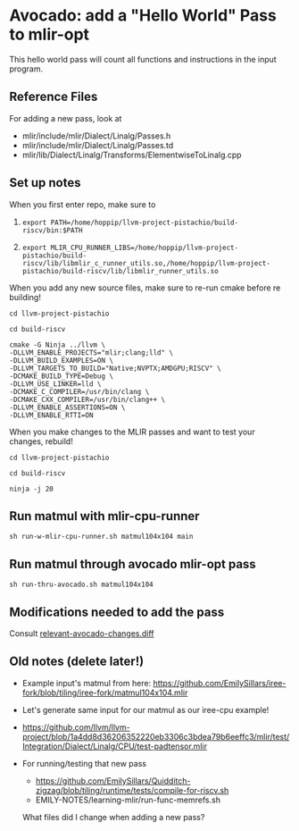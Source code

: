 # Avocado: add a "Hello World" Pass to mlir-opt

This hello world pass will count all functions and instructions in the input program.

## Reference Files

For adding a new pass, look at

- mlir/include/mlir/Dialect/Linalg/Passes.h
- mlir/include/mlir/Dialect/Linalg/Passes.td
- mlir/lib/Dialect/Linalg/Transforms/ElementwiseToLinalg.cpp

## Set up notes

When you first enter repo, make sure to

1. ```
   export PATH=/home/hoppip/llvm-project-pistachio/build-riscv/bin:$PATH
   ```

2. ```
   export MLIR_CPU_RUNNER_LIBS=/home/hoppip/llvm-project-pistachio/build-riscv/lib/libmlir_c_runner_utils.so,/home/hoppip/llvm-project-pistachio/build-riscv/lib/libmlir_runner_utils.so
   ```

When you add any new source files, make sure to re-run cmake before re building!

```
cd llvm-project-pistachio

cd build-riscv

cmake -G Ninja ../llvm \
-DLLVM_ENABLE_PROJECTS="mlir;clang;lld" \
-DLLVM_BUILD_EXAMPLES=ON \
-DLLVM_TARGETS_TO_BUILD="Native;NVPTX;AMDGPU;RISCV" \
-DCMAKE_BUILD_TYPE=Debug \
-DLLVM_USE_LINKER=lld \
-DCMAKE_C_COMPILER=/usr/bin/clang \
-DCMAKE_CXX_COMPILER=/usr/bin/clang++ \
-DLLVM_ENABLE_ASSERTIONS=ON \
-DLLVM_ENABLE_RTTI=ON
```

When you make changes to the MLIR passes and want to test your changes, rebuild!

```
cd llvm-project-pistachio

cd build-riscv

ninja -j 20
```

## Run matmul with mlir-cpu-runner

```
sh run-w-mlir-cpu-runner.sh matmul104x104 main
```

## Run matmul through avocado mlir-opt pass

```
sh run-thru-avocado.sh matmul104x104
```

## Modifications needed to add the pass

Consult [relevant-avocado-changes.diff](relevant-avocado-changes.diff)

## Old notes (delete later!)

- Example input's matmul from here: https://github.com/EmilySillars/iree-fork/blob/tiling/iree-fork/matmul104x104.mlir

- Let's generate same input for our matmul as our iree-cpu example!

- https://github.com/llvm/llvm-project/blob/1a4dd8d36206352220eb3306c3bdea79b6eeffc3/mlir/test/Integration/Dialect/Linalg/CPU/test-padtensor.mlir

- For running/testing that new pass

  - https://github.com/EmilySillars/Quidditch-zigzag/blob/tiling/runtime/tests/compile-for-riscv.sh
  - EMILY-NOTES/learning-mlir/run-func-memrefs.sh

  What files did I change when adding a new pass?
